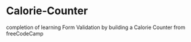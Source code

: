 # Calorie-Counter
completion of learning Form Validation by building a Calorie Counter from freeCodeCamp 
